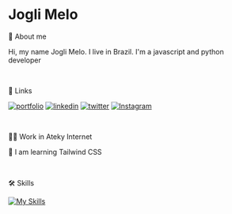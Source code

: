 
# Jogli Melo

🚀 About me

Hi, my name Jogli Melo. I live in Brazil. I'm a javascript and python developer


</br>


🔗 Links

[![portfolio](https://img.shields.io/badge/my_portfolio-000?style=for-the-badge&logo=ko-fi&logoColor=white)](https://www.linkedin.com/in/jogli-melo-06258721b/)
[![linkedin](https://img.shields.io/badge/linkedin-0A66C2?style=for-the-badge&logo=linkedin&logoColor=white)](https://www.linkedin.com/in/jogli-melo-06258721b/)
[![twitter](https://img.shields.io/badge/Microsoft_Outlook-0078D4?style=for-the-badge&logo=microsoft-outlook&logoColor=white)](jogli.melo@outlook.com)
[![Instagram](https://img.shields.io/badge/Instagram-E4405F?style=for-the-badge&logo=instagram&logoColor=white)](https://www.instagram.com/jogli.melo/)

</br>

👩‍💻 Work in Ateky Internet

🧠 I am learning Tailwind CSS

</br>

🛠 Skills

[![My Skills](https://skills.thijs.gg/icons?i=js,py,react,nextjs,nodejs,tailwind,mysql,postgres,docker,git,nodejs,figma&theme=dark)](https://skills.thijs.gg)
